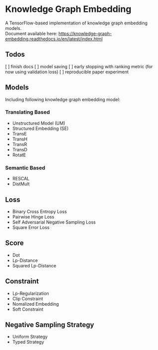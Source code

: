 # Knowledge Graph Embedding
A TensorFlow-based implementation of knowledge graph embedding models.  
Document available here: https://knowledge-graph-embedding.readthedocs.io/en/latest/index.html

## Todos
[ ] finish docs
[ ] model saving
[ ] early stopping with ranking metric (for now using validation loss)
[ ] reproducible paper experiment

## Models
Including following knowledge graph embedding model:
### Translating Based
* Unstructured Model (UM)
* Structured Embedding (SE)
* TransE
* TransH
* TransR
* TransD
* RotatE
### Semantic Based
* RESCAL
* DistMult

## Loss
* Binary Cross Entropy Loss
* Pairwise Hinge Loss
* Self Adversarial Negative Sampling Loss
* Square Error Loss

## Score
* Dot
* Lp-Distance
* Squared Lp-Distance

## Constraint
* Lp-Regularization
* Clip Constraint
* Nomalized Embedding
* Soft Constraint

## Negative Sampling Strategy
* Uniform Strategy
* Typed Strategy
